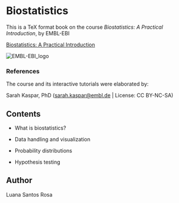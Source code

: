 # Biostatistics
This is a TeX format book on the course *Biostatistics: A Practical Introduction*, by EMBL-EBI 

[Biostatistics: A Practical Introduction](https://www.ebi.ac.uk/training/online/courses/biostatistics-introduction/)

![EMBL-EBI_logo](https://user-images.githubusercontent.com/97814665/197428631-8bd08147-42e9-4b75-b253-53cdb3deaf8a.png)

### References
The course and its interactive tutorials were elaborated by:

Sarah Kaspar, PhD (sarah.kaspar@embl.de | License: CC BY-NC-SA)


## Contents
- What is biostatistics?

- Data handling and visualization

- Probability distributions

- Hypothesis testing


## Author
Luana Santos Rosa

